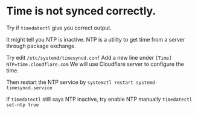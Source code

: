 # Time is not synced correctly.
Try if `timedatectl` give you correct output.

It might tell you NTP is inactive.
NTP is a utility to get time from a server through package exchange.

Try edit `/etc/systemd/timesyncd.conf`
Add a new line under `[Time]`
`NTP=time.cloudflare.com`
We will use Cloudflare server to configure the time.

Then restart the NTP service by `systemctl restart systemd-timesyncd.service`

If `timedatectl` still says NTP inactive, try enable NTP manually
`timedatectl set-ntp true`
